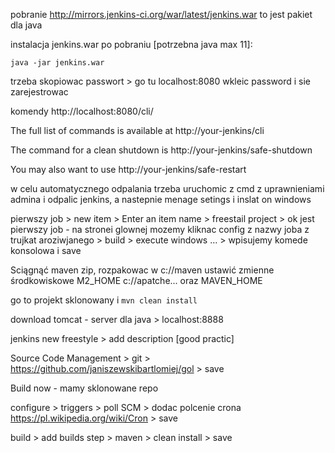 pobranie http://mirrors.jenkins-ci.org/war/latest/jenkins.war
to jest pakiet dla java

instalacja jenkins.war po pobraniu [potrzebna java max 11]:

`java -jar jenkins.war`

trzeba skopiowac passwort > go tu localhost:8080  wkleic password i sie zarejestrowac

komendy http://localhost:8080/cli/

The full list of commands is available at http://your-jenkins/cli

The command for a clean shutdown is http://your-jenkins/safe-shutdown

You may also want to use http://your-jenkins/safe-restart

w celu automatycznego odpalania trzeba uruchomic z cmd z uprawnieniami admina i odpalic jenkins, a nastepnie menage setings i inslat on windows

pierwszy job > new item > Enter an item name > freestail project > ok
jest pierwszy job - na stronei glownej mozemy kliknac config z nazwy joba z trujkat aroziwjanego > build > execute windows ... > wpisujemy komede konsolowa i save

Sciągnąć maven zip, rozpakowac w c://maven ustawić zmienne środkowiskowe M2_HOME c://apatche...  oraz MAVEN_HOME

go to projekt sklonowany i `mvn clean install`

download tomcat - server dla java > localhost:8888

jenkins new freestyle > add description [good practic]


Source Code Management > git > https://github.com/janiszewskibartlomiej/gol > save 

Build now - mamy sklonowane repo

configure > triggers > poll SCM > dodac polcenie crona https://pl.wikipedia.org/wiki/Cron > save

build > add builds step > maven > clean install > save
